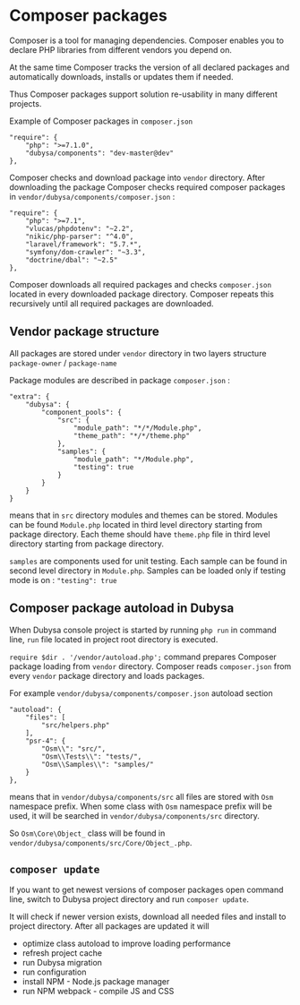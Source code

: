 # Composer packages
Composer is a tool for managing dependencies. Composer enables you to declare PHP libraries from different vendors you depend on.

At the same time Composer tracks the version of all declared packages and automatically downloads, installs or updates them if needed.

Thus Composer packages support solution re-usability  in many different projects.

Example of Composer packages in `composer.json` 

    "require": {
        "php": ">=7.1.0",
        "dubysa/components": "dev-master@dev"
    },

Composer checks and download package into `vendor` directory. After downloading the package Composer checks   required composer packages in `vendor/dubysa/components/composer.json` :

    "require": {
        "php": ">=7.1",
        "vlucas/phpdotenv": "~2.2",
        "nikic/php-parser": "^4.0",
        "laravel/framework": "5.7.*",
        "symfony/dom-crawler": "~3.3",
        "doctrine/dbal": "~2.5"
    },

Composer downloads all required packages and checks `composer.json` located in every downloaded package directory. Composer repeats this recursively until all required packages are downloaded.

## Vendor package structure 

All packages are stored under `vendor` directory in two layers structure `package-owner` / `package-name`

Package modules are described in package `composer.json` :

    "extra": {
        "dubysa": {
            "component_pools": {
                "src": {
                    "module_path": "*/*/Module.php",
                    "theme_path": "*/*/theme.php"
                },
                "samples": {
                    "module_path": "*/Module.php",
                    "testing": true
                }
            }
        }
    }

means that in `src` directory modules and themes can be stored. Modules can be found `Module.php` located in third level directory starting from package directory. Each theme should have `theme.php` file in third level directory starting from package directory.

`samples` are components used for unit testing. Each sample can be found in second level directory in `Module.php`.
Samples can be loaded only if testing mode is on : `"testing": true`

## Composer package autoload in Dubysa

When Dubysa console project is started by running `php run` in command line, `run` file located in project root directory is executed.

`require $dir . '/vendor/autoload.php';` command prepares Composer package loading from `vendor` directory. 
Composer reads `composer.json` from every `vendor` package directory and loads packages.

For example `vendor/dubysa/components/composer.json` autoload section

    "autoload": {
        "files": [
            "src/helpers.php"
        ],
        "psr-4": {
            "Osm\\": "src/",
            "Osm\\Tests\\": "tests/",
            "Osm\\Samples\\": "samples/"
        }
    },
means that in `vendor/dubysa/components/src` all files are stored with `Osm` namespace prefix.
When some class with `Osm` namespace prefix will be used, it will be searched in `vendor/dubysa/components/src`  directory.

So `Osm\Core\Object_` class will be found in `vendor/dubysa/components/src/Core/Object_.php`.

## `composer update`
If you want to get newest versions of composer packages open command line, switch to Dubysa project directory and run 
`composer update`.

It will check if newer version exists, download all needed files and install to project directory.
After all packages are updated it will 
- optimize class autoload to improve loading performance
- refresh project cache
- run Dubysa migration
- run configuration
- install NPM - Node.js package manager
- run NPM webpack - compile JS and CSS

